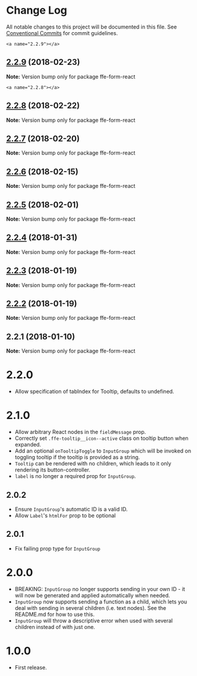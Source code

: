 # Change Log

All notable changes to this project will be documented in this file.
See [Conventional Commits](https://conventionalcommits.org) for commit guidelines.

    <a name="2.2.9"></a>
## [2.2.9](***REMOVED***) (2018-02-23)




**Note:** Version bump only for package ffe-form-react

    <a name="2.2.8"></a>
## [2.2.8](***REMOVED***) (2018-02-22)




**Note:** Version bump only for package ffe-form-react

  <a name="2.2.7"></a>
## [2.2.7](***REMOVED***) (2018-02-20)




**Note:** Version bump only for package ffe-form-react

<a name="2.2.6"></a>
## [2.2.6](***REMOVED***) (2018-02-15)




**Note:** Version bump only for package ffe-form-react

<a name="2.2.5"></a>
## [2.2.5](***REMOVED***) (2018-02-01)




**Note:** Version bump only for package ffe-form-react

<a name="2.2.4"></a>
## [2.2.4](***REMOVED***) (2018-01-31)




**Note:** Version bump only for package ffe-form-react

<a name="2.2.3"></a>
## [2.2.3](***REMOVED***) (2018-01-19)




**Note:** Version bump only for package ffe-form-react

<a name="2.2.2"></a>
## [2.2.2](***REMOVED***) (2018-01-19)




**Note:** Version bump only for package ffe-form-react

<a name="2.2.1"></a>

## 2.2.1 (2018-01-10)

**Note:** Version bump only for package ffe-form-react

# 2.2.0

* Allow specification of tabIndex for Tooltip, defaults to undefined.

# 2.1.0

* Allow arbitrary React nodes in the `fieldMessage` prop.
* Correctly set `.ffe-tooltip__icon--active` class on tooltip button when expanded.
* Add an optional `onTooltipToggle` to `InputGroup` which will be invoked on toggling tooltip if the tooltip is
provided as a string.
* `Tooltip` can be rendered with no children, which leads to it only rendering its button-controller.
* `label` is no longer a required prop for `InputGroup`.

## 2.0.2

* Ensure `InputGroup`'s automatic ID is a valid ID.
* Allow `Label`'s `htmlFor` prop to be optional

## 2.0.1

* Fix failing prop type for `InputGroup`

# 2.0.0

* BREAKING: `InputGroup` no longer supports sending in your own ID - it will now be generated
and applied automatically when needed.
* `InputGroup` now supports sending a function as a child, which lets you deal with sending in
several children (i.e. text nodes). See the README.md for how to use this.
* `InputGroup` will throw a descriptive error when used with several children instead of
with just one.

# 1.0.0

* First release.
